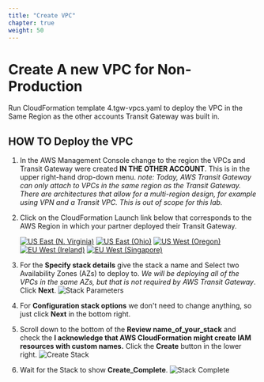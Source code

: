 ```yaml
---
title: "Create VPC"
chapter: true
weight: 50
---
```


# Create A new VPC for Non-Production

Run CloudFormation template 4.tgw-vpcs.yaml to deploy the VPC in the Same Region as the other accounts Transit Gateway was built in.

## HOW TO Deploy the VPC

1. In the AWS Management Console change to the region the VPCs and Transit Gateway were created **IN THE OTHER ACCOUNT**. This is in the upper right-hand drop-down menu. _note: Today, AWS Transit Gateway can only attach to VPCs in the same region as the Transit Gateway. There are architectures that allow for a multi-region design, for example using VPN and a Transit VPC. This is out of scope for this lab._

1. Click on the CloudFormation Launch link below that corresponds to the AWS Region in which your partner deployed their Transit Gateway.

   [![US East (N. Virginia)](https://samdengler.github.io/cloudformation-launch-stack-button-svg/images/us-east-1.svg)](https://console.aws.amazon.com/cloudformation/home?region=us-east-1#/stacks/create/review?stackName=tgw1-cross&templateURL=https://s3.amazonaws.com/{{<codebucket>}}/4.tgw-vpc-cross.yaml&param_AvailabilityZoneA=us-east-1a&param_AvailabilityZoneB=us-east-1b)
   [![US East (Ohio)](https://samdengler.github.io/cloudformation-launch-stack-button-svg/images/us-east-2.svg)](https://console.aws.amazon.com/cloudformation/home?region=us-east-2#/stacks/create/review?stackName=tgw1-cross&templateURL=https://s3.amazonaws.com/{{<codebucket>}}/4.tgw-vpc-cross.yaml&param_AvailabilityZoneA=us-east-2a&param_AvailabilityZoneB=us-east-2b)
   [![US West (Oregon)](https://samdengler.github.io/cloudformation-launch-stack-button-svg/images/us-west-2.svg)](https://console.aws.amazon.com/cloudformation/home?region=us-west-2#/stacks/create/review?stackName=tgw1-cross&templateURL=https://s3.amazonaws.com/{{<codebucket>}}/4.tgw-vpc-cross.yaml&param_AvailabilityZoneA=us-west-2a&param_AvailabilityZoneB=us-west-2b)
   [![EU West (Ireland)](https://samdengler.github.io/cloudformation-launch-stack-button-svg/images/eu-west-1.svg)](https://console.aws.amazon.com/cloudformation/home?region=eu-west-1#/stacks/create/review?stackName=tgw1-cross&templateURL=https://s3.amazonaws.com/{{<codebucket>}}/4.tgw-vpc-cross.yaml&param_AvailabilityZoneA=eu-west-1a&param_AvailabilityZoneB=eu-west-1b)
   [![EU West (Singapore)](https://samdengler.github.io/cloudformation-launch-stack-button-svg/images/ap-southeast-1.svg)](https://console.aws.amazon.com/cloudformation/home?region=ap-southeast-1#/stacks/create/review?stackName=tgw1-cross&templateURL=https://s3.amazonaws.com/{{<codebucket>}}/4.tgw-vpc-cross.yaml&param_AvailabilityZoneA=ap-southeast-1a&param_AvailabilityZoneB=ap-southeast-1b)

1. For the **Specify stack details** give the stack a name and Select two Availability Zones (AZs) to deploy to. _We will be deploying all of the VPCs in the same AZs, but that is not required by AWS Transit Gateway_. Click **Next**.
   ![Stack Parameters](/images/createStack-CROSSparameters.png)

1. For **Configuration stack options** we don't need to change anything, so just click **Next** in the bottom right.

1. Scroll down to the bottom of the **Review name_of_your_stack** and check the **I acknowledge that AWS CloudFormation might create IAM resources with custom names.** Click the **Create** button in the lower right.
   ![Create Stack](../images/createStack-VPCiam.png)

1. Wait for the Stack to show **Create_Complete**.
   ![Stack Complete](../images/createStack-CROSScomplete.png)
